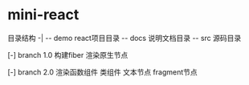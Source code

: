 # mini-react
目录结构
-|
-- demo    react项目目录
-- docs    说明文档目录
-- src     源码目录 

[-]  branch 1.0  构建fiber 渲染原生节点

[-]  branch 2.0 渲染函数组件 类组件 文本节点 fragment节点